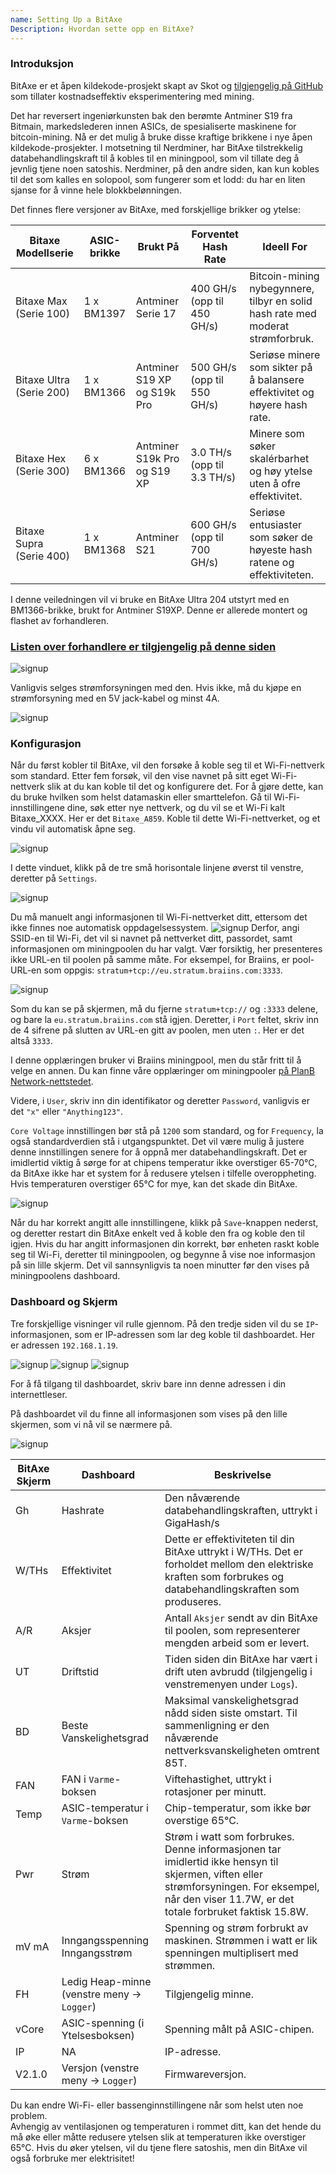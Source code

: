 ```yaml
---
name: Setting Up a BitAxe
Description: Hvordan sette opp en BitAxe?
---
```


### Introduksjon

BitAxe er et åpen kildekode-prosjekt skapt av Skot og [tilgjengelig på GitHub](https://github.com/skot/bitaxe) som tillater kostnadseffektiv eksperimentering med mining.

Det har reversert ingeniørkunsten bak den berømte Antminer S19 fra Bitmain, markedslederen innen ASICs, de spesialiserte maskinene for bitcoin-mining. Nå er det mulig å bruke disse kraftige brikkene i nye åpen kildekode-prosjekter. I motsetning til Nerdminer, har BitAxe tilstrekkelig databehandlingskraft til å kobles til en miningpool, som vil tillate deg å jevnlig tjene noen satoshis. Nerdminer, på den andre siden, kan kun kobles til det som kalles en solopool, som fungerer som et lodd: du har en liten sjanse for å vinne hele blokkbelønningen.

Det finnes flere versjoner av BitAxe, med forskjellige brikker og ytelse:

| Bitaxe Modellserie       | ASIC-brikke | Brukt På                    | Forventet Hash Rate         | Ideell For                                                                                                 |
| ------------------------ | ----------- | --------------------------- | --------------------------- | ---------------------------------------------------------------------------------------------------------- |
| Bitaxe Max (Serie 100)   | 1 x BM1397  | Antminer Serie 17           | 400 GH/s (opp til 450 GH/s) | Bitcoin-mining nybegynnere, tilbyr en solid hash rate med moderat strømforbruk.                            |
| Bitaxe Ultra (Serie 200) | 1 x BM1366  | Antminer S19 XP og S19k Pro | 500 GH/s (opp til 550 GH/s) | Seriøse minere som sikter på å balansere effektivitet og høyere hash rate.                                 |
| Bitaxe Hex (Serie 300)   | 6 x BM1366  | Antminer S19k Pro og S19 XP | 3.0 TH/s (opp til 3.3 TH/s) | Minere som søker skalérbarhet og høy ytelse uten å ofre effektivitet.                                      |
| Bitaxe Supra (Serie 400) | 1 x BM1368  | Antminer S21                | 600 GH/s (opp til 700 GH/s) | Seriøse entusiaster som søker de høyeste hash ratene og effektiviteten.                                    |

I denne veiledningen vil vi bruke en BitAxe Ultra 204 utstyrt med en BM1366-brikke, brukt for Antminer S19XP. Denne er allerede montert og flashet av forhandleren.

### [Listen over forhandlere er tilgjengelig på denne siden](https://bitaxe.org/legit.html)

![signup](assets/2.webp)

Vanligvis selges strømforsyningen med den. Hvis ikke, må du kjøpe en strømforsyning med en 5V jack-kabel og minst 4A.

![signup](assets/1.webp)

### Konfigurasjon
Når du først kobler til BitAxe, vil den forsøke å koble seg til et Wi-Fi-nettverk som standard. Etter fem forsøk, vil den vise navnet på sitt eget Wi-Fi-nettverk slik at du kan koble til det og konfigurere det.
For å gjøre dette, kan du bruke hvilken som helst datamaskin eller smarttelefon. Gå til Wi-Fi-innstillingene dine, søk etter nye nettverk, og du vil se et Wi-Fi kalt Bitaxe_XXXX. Her er det `Bitaxe_A859`. Koble til dette Wi-Fi-nettverket, og et vindu vil automatisk åpne seg.

![signup](assets/3.webp)

I dette vinduet, klikk på de tre små horisontale linjene øverst til venstre, deretter på `Settings`.

![signup](assets/4.webp)

Du må manuelt angi informasjonen til Wi-Fi-nettverket ditt, ettersom det ikke finnes noe automatisk oppdagelsessystem.
![signup](assets/5.webp)
Derfor, angi SSID-en til Wi-Fi, det vil si navnet på nettverket ditt, passordet, samt informasjonen om miningpoolen du har valgt. Vær forsiktig, her presenteres ikke URL-en til poolen på samme måte. For eksempel, for Braiins, er pool-URL-en som oppgis: `stratum+tcp://eu.stratum.braiins.com:3333`.

![signup](assets/6.webp)

Som du kan se på skjermen, må du fjerne `stratum+tcp://` og `:3333` delene, og bare la `eu.stratum.braiins.com` stå igjen. Deretter, i `Port` feltet, skriv inn de 4 sifrene på slutten av URL-en gitt av poolen, men uten `:`. Her er det altså `3333`.

I denne opplæringen bruker vi Braiins miningpool, men du står fritt til å velge en annen. Du kan finne våre opplæringer om miningpooler [på PlanB Network-nettstedet](https://planb.network/en/tutorials/mining).

Videre, i `User`, skriv inn din identifikator og deretter `Password`, vanligvis er det `"x"` eller `"Anything123"`.

`Core Voltage` innstillingen bør stå på `1200` som standard, og for `Frequency`, la også standardverdien stå i utgangspunktet. Det vil være mulig å justere denne innstillingen senere for å oppnå mer databehandlingskraft. Det er imidlertid viktig å sørge for at chipens temperatur ikke overstiger 65-70°C, da BitAxe ikke har et system for å redusere ytelsen i tilfelle overoppheting. Hvis temperaturen overstiger 65°C for mye, kan det skade din BitAxe.

![signup](assets/7.webp)

Når du har korrekt angitt alle innstillingene, klikk på `Save`-knappen nederst, og deretter restart din BitAxe enkelt ved å koble den fra og koble den til igjen.
Hvis du har angitt informasjonen din korrekt, bør enheten raskt koble seg til Wi-Fi, deretter til miningpoolen, og begynne å vise noe informasjon på sin lille skjerm. Det vil sannsynligvis ta noen minutter før den vises på miningpoolens dashboard.
### Dashboard og Skjerm

Tre forskjellige visninger vil rulle gjennom. På den tredje siden vil du se `IP`-informasjonen, som er IP-adressen som lar deg koble til dashboardet. Her er adressen `192.168.1.19`.

![signup](assets/8.webp) ![signup](assets/9.webp) ![signup](assets/10.webp)

For å få tilgang til dashboardet, skriv bare inn denne adressen i din internettleser.

På dashboardet vil du finne all informasjonen som vises på den lille skjermen, som vi nå vil se nærmere på.

![signup](assets/11.webp)

| BitAxe Skjerm | Dashboard                                   | Beskrivelse                                                                                                                                                                                                               |
| ------------- | ------------------------------------------- | ------------------------------------------------------------------------------------------------------------------------------------------------------------------------------------------------------------------------- |
| Gh            | Hashrate                                    | Den nåværende databehandlingskraften, uttrykt i GigaHash/s                                                                                                                                                                |
| W/THs         | Effektivitet                                | Dette er effektiviteten til din BitAxe uttrykt i W/THs. Det er forholdet mellom den elektriske kraften som forbrukes og databehandlingskraften som produseres.                                                            |
| A/R           | Aksjer                                      | Antall `Aksjer` sendt av din BitAxe til poolen, som representerer mengden arbeid som er levert.                                                                                                                           |
| UT            | Driftstid                                   | Tiden siden din BitAxe har vært i drift uten avbrudd (tilgjengelig i venstremenyen under `Logs`).                                                                                                                        |
| BD            | Beste Vanskelighetsgrad                     | Maksimal vanskelighetsgrad nådd siden siste omstart. Til sammenligning er den nåværende nettverksvanskeligheten omtrent 85T.                                                                                               |
| FAN           | FAN i `Varme`-boksen                        | Viftehastighet, uttrykt i rotasjoner per minutt.                                                                                                                                                                           |
| Temp          | ASIC-temperatur i `Varme`-boksen           | Chip-temperatur, som ikke bør overstige 65°C.                                                                                                                                                                             |
| Pwr           | Strøm                                       | Strøm i watt som forbrukes. Denne informasjonen tar imidlertid ikke hensyn til skjermen, viften eller strømforsyningen. For eksempel, når den viser 11.7W, er det totale forbruket faktisk 15.8W.                         |
| mV mA         | Inngangsspenning Inngangsstrøm              | Spenning og strøm forbrukt av maskinen. Strømmen i watt er lik spenningen multiplisert med strømmen.                                                                                                                      |
| FH            | Ledig Heap-minne (venstre meny -> `Logger`) | Tilgjengelig minne.                                                                                                                                                                                                       |
| vCore         | ASIC-spenning (i Ytelsesboksen)             | Spenning målt på ASIC-chipen.                                                                                                                                                                                             |
| IP            | NA                                          | IP-adresse.                                                                                                                                                                                                               |
| V2.1.0        | Versjon (venstre meny -> `Logger`)          | Firmwareversjon.                                                                                                                                                                                                          |
Du kan endre Wi-Fi- eller bassenginnstillingene når som helst uten noe problem.  
Avhengig av ventilasjonen og temperaturen i rommet ditt, kan det hende du må øke eller måtte redusere ytelsen slik at temperaturen ikke overstiger 65°C. Hvis du øker ytelsen, vil du tjene flere satoshis, men din BitAxe vil også forbruke mer elektrisitet!